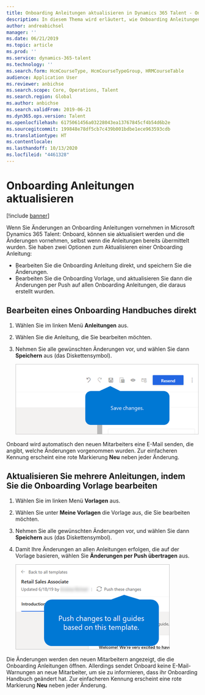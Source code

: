 ```yaml
---
title: Onboarding Anleitungen aktualisieren in Dynamics 365 Talent - Onboard
description: In diesem Thema wird erläutert, wie Onboarding Anleitungen in Microsoft Dynamics 365 Talent - Onboard aktualisiert und wie Änderungen an den vorhandenen Anleitungen vorgenommen werden.
author: andreabichsel
manager: ''
ms.date: 06/21/2019
ms.topic: article
ms.prod: ''
ms.service: dynamics-365-talent
ms.technology: ''
ms.search.form: HcmCourseType, HcmCourseTypeGroup, HRMCourseTable
audience: Application User
ms.reviewer: anbichse
ms.search.scope: Core, Operations, Talent
ms.search.region: Global
ms.author: anbichse
ms.search.validFrom: 2019-06-21
ms.dyn365.ops.version: Talent
ms.openlocfilehash: 6175061456a03228043ea13767845cf4b54d6b2e
ms.sourcegitcommit: 199848e78df5cb7c439b001bdbe1ece963593cdb
ms.translationtype: HT
ms.contentlocale: 
ms.lasthandoff: 10/13/2020
ms.locfileid: "4461328"
---
```

# <a name="update-onboarding-guides"></a>Onboarding Anleitungen aktualisieren

[!include [banner](includes/banner.md)]

Wenn Sie Änderungen an Onboarding Anleitungen vornehmen in Microsoft Dynamics 365 Talent: Onboard, können sie aktualisiert werden und die Änderungen vornehmen, selbst wenn die Anleitungen bereits übermittelt wurden. Sie haben zwei Optionen zum Aktualisieren einer Onboarding Anleitung:

- Bearbeiten Sie die Onboarding Anleitung direkt, und speichern Sie die Änderungen.
- Bearbeiten Sie die Onboarding Vorlage, und aktualisieren Sie dann die Änderungen per Push auf allen Onboarding Anleitungen, die daraus erstellt wurden.

## <a name="edit-an-onboarding-guide-directly"></a>Bearbeiten eines Onboarding Handbuches direkt

1. Wählen Sie im linken Menü **Anleitungen** aus.
2. Wählen Sie die Anleitung, die Sie bearbeiten möchten.
3. Nehmen Sie alle gewünschten Änderungen vor, und wählen Sie dann **Speichern** aus (das Diskettensymbol).

    ![[Änderung an einer Onboarding-Anleitung speichern](./media/onboard-save.png)](./media/onboard-save.png)

Onboard wird automatisch den neuen Mitarbeiters eine E-Mail senden, die angibt, welche Änderungen vorgenommen wurden. Zur einfacheren Kennung erscheint eine rote Markierung **Neu** neben jeder Änderung.

## <a name="update-multiple-guides-by-editing-the-onboarding-template"></a>Aktualisieren Sie mehrere Anleitungen, indem Sie die Onboarding Vorlage bearbeiten

1. Wählen Sie im linken Menü **Vorlagen** aus.
2. Wählen Sie unter **Meine Vorlagen** die Vorlage aus, die Sie bearbeiten möchten.
3. Nehmen Sie alle gewünschten Änderungen vor, und wählen Sie dann **Speichern** aus (das Diskettensymbol).
4. Damit Ihre Änderungen an allen Anleitungen erfolgen, die auf der Vorlage basieren, wählen Sie **Änderungen per Push übertragen** aus.

    ![[Die Änderungen per Push auf allen Onboarding Anleitungen, die daraus erstellt wurden, speichern](./media/onboard-push-changes.png)](./media/onboard-push-changes.png)

Die Änderungen werden den neuen Mitarbeitern angezeigt, die die Onboarding Anleitungen öffnen. Allerdings sendet Onboard keine E-Mail-Warnungen an neue Mitarbeiter, um sie zu informieren, dass ihr Onboarding Handbuch geändert hat. Zur einfacheren Kennung erscheint eine rote Markierung **Neu** neben jeder Änderung. 
